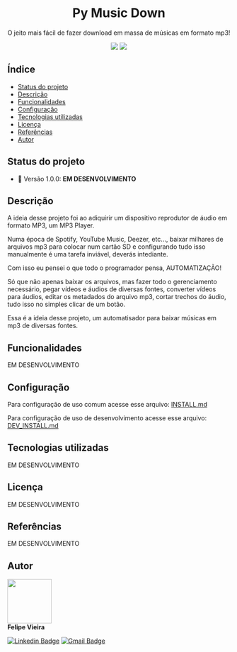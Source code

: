 <!-- <div align="center">
    <img src="./public/logo.png" width="200px" />
</div> -->

<h1 align="center">Py Music Down</h1>

<p align="center">O jeito mais fácil de fazer download em massa de músicas em formato mp3!</p>

<p align="center">
  <img src="https://img.shields.io/github/license/frv-dev/py-music-down" />
  <img src="https://img.shields.io/github/repo-size/frv-dev/py-music-down" />
</p>

## Índice

- [Status do projeto](#status-do-projeto)
- [Descrição](#descrição)
- [Funcionalidades](#funcionalidades)
- [Configuração](#configuração)
- [Tecnologias utilizadas](#tecnologias-utilizadas)
- [Licença](#licença)
- [Referências](#referências)
- [Autor](#autor)

## Status do projeto

- 🚧 Versão 1.0.0: **EM DESENVOLVIMENTO**

## Descrição

A ideia desse projeto foi ao adiquirir um dispositivo reprodutor de áudio em formato MP3, um MP3 Player.

Numa época de Spotify, YouTube Music, Deezer, etc..., baixar milhares de arquivos mp3 para colocar num cartão SD e configurando tudo isso manualmente é uma tarefa inviável, deverás intediante.

Com isso eu pensei o que todo o programador pensa, AUTOMATIZAÇÃO!

Só que não apenas baixar os arquivos, mas fazer todo o gerenciamento necessário, pegar vídeos e áudios de diversas fontes, converter vídeos para áudios, editar os metadados do arquivo mp3, cortar trechos do áudio, tudo isso no simples clicar de um botão.

Essa é a ideia desse projeto, um automatisador para baixar músicas em mp3 de diversas fontes.

## Funcionalidades

EM DESENVOLVIMENTO

## Configuração

Para configuração de uso comum acesse esse arquivo: [INSTALL.md](./INSTALL.md)

Para configuração de uso de desenvolvimento acesse esse arquivo: [DEV_INSTALL.md](./DEV_INSTALL.md)

## Tecnologias utilizadas

EM DESENVOLVIMENTO

## Licença

EM DESENVOLVIMENTO

## Referências

EM DESENVOLVIMENTO

## Autor

<a href="https:/github.com/frv-dev" style="text-decoration: none;">
    <img src="https://avatars3.githubusercontent.com/u/20212780?s=460&u=31b263296ed9edab65b88e8a7ffbe9b29fef0664&v=4" width="100px;" alt=""/>
    <br />
    <b>Felipe Vieira</b>
</a>
<br />

[![Linkedin Badge](https://img.shields.io/badge/-Felipe%20Renan%20Vieira-blue?logo=Linkedin&logoColor=white&link=https://www.linkedin.com/in/felipe-renan-vieira/)](https://www.linkedin.com/in/felipe-renan-vieira/)
[![Gmail Badge](https://img.shields.io/badge/-feliperenanvieira%40gmail.com-red?logo=Gmail&logoColor=white&link=mailto:feliperenanvieira@gmail.com)](mailto:feliperenanvieira@gmail.com)
